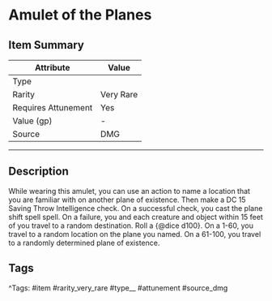 # Amulet of the Planes

## Item Summary

| Attribute            | Value                        |
|----------------------|------------------------------|
| Type                 |   |
| Rarity               | Very Rare             |
| Requires Attunement  | Yes                |
| Value (gp)           | -    |
| Source               | DMG |

---

## Description

While wearing this amulet, you can use an action to name a location that you are familiar with on another plane of existence. Then make a DC 15 Saving Throw Intelligence check. On a successful check, you cast the plane shift spell spell. On a failure, you and each creature and object within 15 feet of you travel to a random destination. Roll a {@dice d100}. On a 1-60, you travel to a random location on the plane you named. On a 61-100, you travel to a randomly determined plane of existence.

## Tags

^Tags: #item #rarity_very_rare #type__ #attunement #source_dmg